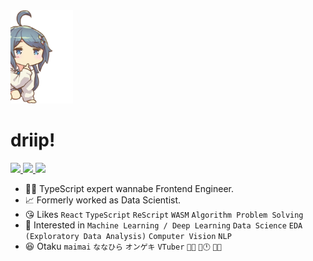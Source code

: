 <img src="https://raw.githubusercontent.com/Dogdriip/Dogdriip/master/koboshi.png" width="100px">

# driip!

<p>
  <a href="https://driip.me">
    <img src="https://img.shields.io/badge/Homepage-driip.me-FF1B8D?style=flat-square" />
  </a>
  <a href="https://driip.me/blog">
    <img src="https://img.shields.io/badge/Blog-driip.me/blog-FFDA00?style=flat-square" />
  </a>
  <a href="https://driip.me/cv">
    <img src="https://img.shields.io/badge/CV-driip.me/cv-1BB3FF?style=flat-square" />
  </a>
</p>

- 👨‍💻 TypeScript expert wannabe Frontend Engineer.
- 📈 Formerly worked as Data Scientist.
- 😘 Likes `React` `TypeScript` `ReScript` `WASM` `Algorithm Problem Solving`
- 🤔 Interested in `Machine Learning / Deep Learning` `Data Science` `EDA (Exploratory Data Analysis)` `Computer Vision` `NLP`
- 😆 Otaku `maimai` `ななひら` `オンゲキ` `VTuber` `🍙🥐` `🏰🕛` `🐶💙`
